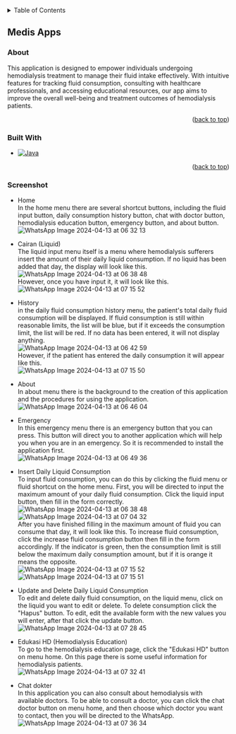 <!-- Improved compatibility of back to top link: See: https://github.com/othneildrew/Best-README-Template/pull/73 -->
<a name="readme-top"></a>
<!--
*** Thanks for checking out the Best-README-Template. If you have a suggestion
*** that would make this better, please fork the repo and create a pull request
*** or simply open an issue with the tag "enhancement".
*** Don't forget to give the project a star!
*** Thanks again! Now go create something AMAZING! :D
-->


<!-- TABLE OF CONTENTS -->
<details>
  <summary>Table of Contents</summary>
  <ol>
    <li>
      <a href="#medis-apps">Medis Apps</a>
      <ul>
        <li><a href="#about">About</a></li>
        <li><a href="#built-with">Built With</a></li>
        <li><a href="#screenshot">Screenshot</a></li>
      </ul>
    </li>
  </ol>
</details>


## Medis Apps

### About
This application is designed to empower individuals undergoing hemodialysis treatment to manage their fluid intake effectively. With intuitive features for tracking fluid consumption, consulting with healthcare professionals, and accessing educational resources, our app aims to improve the overall well-being and treatment outcomes of hemodialysis patients.

<p align="right">(<a href="#readme-top">back to top</a>)</p>

### Built With

* [![Java][Java]][Java-url]
<p align="right">(<a href="#readme-top">back to top</a>)</p>

### Screenshot
* Home
  <br>In the home menu there are several shortcut buttons, including the fluid input button, daily consumption history button, chat with doctor button, hemodialysis education button, emergency button, and about button.<br>
  ![WhatsApp Image 2024-04-13 at 06 32 13](https://github.com/cre-tech-id/Mobile-Apps/assets/56110716/6c557cb9-c2ff-47b8-81a7-35f501038256)
  
* Cairan (Liquid)
  <br>The liquid input menu itself is a menu where hemodialysis sufferers insert the amount of their daily liquid consumption. If no liquid has been added that day, the display will look like this.<br>
  ![WhatsApp Image 2024-04-13 at 06 38 48](https://github.com/cre-tech-id/Mobile-Apps/assets/56110716/8b8217ad-4749-4ae5-b44c-9c054a12e3d0)
<br>However, once you have input it, it will look like this.<br>
![WhatsApp Image 2024-04-13 at 07 15 52](https://github.com/cre-tech-id/Mobile-Apps/assets/56110716/be80e34f-1e15-4809-a17c-7cd078ae09ff)

* History
  <br>in the daily fluid consumption history menu, the patient's total daily fluid consumption will be displayed. If fluid consumption is still within reasonable limits, the list will be blue, but if it exceeds the consumption limit, the list will be red. If no data has been entered, it will not display anything.<br>
  ![WhatsApp Image 2024-04-13 at 06 42 59](https://github.com/cre-tech-id/Mobile-Apps/assets/56110716/16e2b56b-d011-4c7c-a223-18fc2c88f1c2)
<br>However, if the patient has entered the daily consumption it will appear like this.<br>
![WhatsApp Image 2024-04-13 at 07 15 50](https://github.com/cre-tech-id/Mobile-Apps/assets/56110716/3daeb12a-e5e9-4139-bb00-652e2152eb09)

* About
  <br>In about menu there is the background to the creation of this application and the procedures for using the application.<br>
  ![WhatsApp Image 2024-04-13 at 06 46 04](https://github.com/cre-tech-id/Mobile-Apps/assets/56110716/f653c578-5d83-49fd-840a-6d9d993a0018)
 
* Emergency
  <br>In this emergency menu there is an emergency button that you can press. This button will direct you to another application which will help you when you are in an emergency. So it is recommended to install the application first.<br>
  ![WhatsApp Image 2024-04-13 at 06 49 36](https://github.com/cre-tech-id/Mobile-Apps/assets/56110716/70ac704b-2512-4c3b-a785-dcbad6a73496)

* Insert Daily Liquid Consumption
  <br>To input fluid consumption, you can do this by clicking the fluid menu or fluid shortcut on the home menu. First, you will be directed to input the maximum amount of your daily fluid consumption. Click the liquid input button, then fill in the form correctly.<br>
  ![WhatsApp Image 2024-04-13 at 06 38 48](https://github.com/cre-tech-id/Mobile-Apps/assets/56110716/137169dc-c355-4c28-a2cc-d054e42c1cdc)
![WhatsApp Image 2024-04-13 at 07 04 32](https://github.com/cre-tech-id/Mobile-Apps/assets/56110716/b2d67a6e-1ede-4988-8485-8309025cd8c3)
<br>After you have finished filling in the maximum amount of fluid you can consume that day, it will look like this. To increase fluid consumption, click the increase fluid consumption button then fill in the form accordingly. If the indicator is green, then the consumption limit is still below the maximum daily consumption amount, but if it is orange it means the opposite.<br>
![WhatsApp Image 2024-04-13 at 07 15 52](https://github.com/cre-tech-id/Mobile-Apps/assets/56110716/be80e34f-1e15-4809-a17c-7cd078ae09ff)
![WhatsApp Image 2024-04-13 at 07 15 51](https://github.com/cre-tech-id/Mobile-Apps/assets/56110716/03a096e2-00f8-453e-95b7-a2ba0517ac27)

* Update and Delete Daily Liquid Consumption
  <br>To edit and delete daily fluid consumption,  on the liquid menu, click on the liquid you want to edit or delete. To delete consumption click the "Hapus" button. To edit, edit the available form with the new values ​​you will enter, after that click the update button.<br>
  ![WhatsApp Image 2024-04-13 at 07 28 45](https://github.com/cre-tech-id/Mobile-Apps/assets/56110716/6c509a40-14b7-49ce-9574-2658eaaad523)

* Edukasi HD (Hemodialysis Education)
  <br>To go to the hemodialysis education page, click the "Edukasi HD" button on menu home. On this page there is some useful information for hemodialysis patients.<br>
  ![WhatsApp Image 2024-04-13 at 07 32 41](https://github.com/cre-tech-id/Mobile-Apps/assets/56110716/d6311305-1133-4504-bee6-f2031c6594b1)

* Chat dokter
  <br>In this application you can also consult about hemodialysis with available doctors. To be able to consult a doctor, you can click the chat doctor button on menu home, and then choose which doctor you want to contact, then you will be directed to the WhatsApp.<br>
  ![WhatsApp Image 2024-04-13 at 07 36 34](https://github.com/cre-tech-id/Mobile-Apps/assets/56110716/7f282e26-e1f8-41cd-b5bd-2e9aa847eb3e)


<!-- MARKDOWN LINKS & IMAGES -->
<!-- https://www.markdownguide.org/basic-syntax/#reference-style-links -->
[contributors-shield]: https://img.shields.io/github/contributors/othneildrew/Best-README-Template.svg?style=for-the-badge
[contributors-url]: https://github.com/othneildrew/Best-README-Template/graphs/contributors
[forks-shield]: https://img.shields.io/github/forks/othneildrew/Best-README-Template.svg?style=for-the-badge
[forks-url]: https://github.com/othneildrew/Best-README-Template/network/members
[stars-shield]: https://img.shields.io/github/stars/othneildrew/Best-README-Template.svg?style=for-the-badge
[stars-url]: https://github.com/othneildrew/Best-README-Template/stargazers
[issues-shield]: https://img.shields.io/github/issues/othneildrew/Best-README-Template.svg?style=for-the-badge
[issues-url]: https://github.com/othneildrew/Best-README-Template/issues
[license-shield]: https://img.shields.io/github/license/othneildrew/Best-README-Template.svg?style=for-the-badge
[license-url]: https://github.com/othneildrew/Best-README-Template/blob/master/LICENSE.txt
[linkedin-shield]: https://img.shields.io/badge/-LinkedIn-black.svg?style=for-the-badge&logo=linkedin&colorB=555
[linkedin-url]: https://linkedin.com/in/othneildrew
[product-screenshot]: images/screenshot.png
[Next.js]: https://img.shields.io/badge/next.js-000000?style=for-the-badge&logo=nextdotjs&logoColor=white
[Next-url]: https://nextjs.org/
[React.js]: https://img.shields.io/badge/React-20232A?style=for-the-badge&logo=react&logoColor=61DAFB
[React-url]: https://reactjs.org/
[Vue.js]: https://img.shields.io/badge/Vue.js-35495E?style=for-the-badge&logo=vuedotjs&logoColor=4FC08D
[Vue-url]: https://vuejs.org/
[Angular.io]: https://img.shields.io/badge/Angular-DD0031?style=for-the-badge&logo=angular&logoColor=white
[Angular-url]: https://angular.io/
[Svelte.dev]: https://img.shields.io/badge/Svelte-4A4A55?style=for-the-badge&logo=svelte&logoColor=FF3E00
[Svelte-url]: https://svelte.dev/
[Laravel.com]: https://img.shields.io/badge/Laravel-FF2D20?style=for-the-badge&logo=laravel&logoColor=white
[Laravel-url]: https://laravel.com
[MySQL.com]: https://img.shields.io/badge/mysql-%2300f.svg?style=for-the-badge&logo=mysql&logoColor=white
[MySQL-url]: https://www.mysql.com/
[codeigniter.com]: https://img.shields.io/badge/CodeIgniter-%23EF4223.svg?style=for-the-badge&logo=codeIgniter&logoColor=white
[codeigniter-url]: https://www.codeigniter.com/
[Bootstrap.com]: https://img.shields.io/badge/Bootstrap-563D7C?style=for-the-badge&logo=bootstrap&logoColor=white
[Bootstrap-url]: https://getbootstrap.com
[JQuery.com]: https://img.shields.io/badge/jQuery-0769AD?style=for-the-badge&logo=jquery&logoColor=white
[JQuery-url]: https://jquery.com
[PHP.com]: https://img.shields.io/badge/php-%23777BB4.svg?style=for-the-badge&logo=php&logoColor=white
[PHP-url]: https://www.php.net/
[Java]: https://img.shields.io/badge/java-%23ED8B00.svg?style=for-the-badge&logo=openjdk&logoColor=white
[Java-url]: https://www.java.com/

